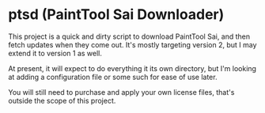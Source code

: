 # ptsd (PaintTool Sai Downloader)

This project is a quick and dirty script to download PaintTool Sai, and then fetch updates when they come out. It's mostly targeting version 2, but I may extend it to version 1 as well.

At present, it will expect to do everything it its own directory, but I'm looking at adding a configuration file or some such for ease of use later.

You will still need to purchase and apply your own license files, that's outside the scope of this project.

